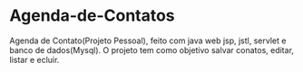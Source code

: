 # Agenda-de-Contatos
Agenda de Contato(Projeto Pessoal), feito com java web jsp, jstl, servlet e banco de dados(Mysql). O projeto tem como objetivo salvar conatos, editar, listar e ecluir.
